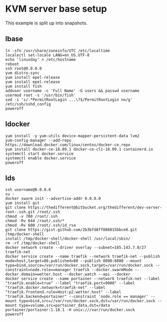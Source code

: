 # KVM server base setup ########################################################

This example is split up into snapshots.

## lbase #######################################################################
    ln -sfn /usr/share/zoneinfo/UTC /etc/localtime
    localectl set-locale LANG=en_US.UTF-8
    echo 'linuxday' > /etc/hostname
    reboot
    ssh root@0.0.0.0
    yum distro-sync
    yum install epel-release
    yum install epel-release
    yum install fish
    adduser username -c 'Full Name' -G users && passwd username
    usermod root -s '/usr/bin/fish'
    sed -i 's/.*PermitRootLogin ...\?$/PermitRootLogin no/g' /etc/ssh/sshd_config
    poweroff

## ldocker #####################################################################
    yum install -y yum-utils device-mapper-persistent-data lvm2
    yum-config-manager --add-repo https://download.docker.com/linux/centos/docker-ce.repo
    yum install docker-ce-18.09.1 docker-ce-cli-18.09.1 containerd.io
    systemctl start docker.service
    systemctl enable docker.service
    poweroff

## lds #########################################################################
    ssh username@0.0.0.0
    su -
    docker swarm init --advertise-addr 0.0.0.0
    yum install git
    git clone https://thedifferent@bitbucket.org/thedifferent/dev-server-root-.ssh.git /root/.ssh
    chmod -v 700 /root/.ssh
    chmod -Rv 644 /root/.ssh/*
    chmod -Rv 600 /root/.ssh/id_rsa
    git clone https://gist.github.com/2b3bfd8ff886015bbce8.git /tmp/docker-shell
    install /tmp/docker-shell/docker-shell /usr/local/sbin/
    rm -rf /tmp/docker-shell
    docker network create --driver overlay --subnet=185.143.7.0/27 traefik-net
    docker service create --name traefik --network traefik-net --publish mode=host,target=80,published=80 --publish 8080:8080 --mount type=bind,source=/var/run/docker.sock,target=/var/run/docker.sock --constraint=node.role==manager traefik --docker.swarmMode --docker.domain=wetter.host --docker.watch --api --docker
    docker service create --name portainer --network traefik-net --label "traefik.enable=true" --label "traefik.port=9000" --label "traefik.docker.network=traefik-net" --label "traefik.frontend.rule=Host:p2.wetter.host" --label "traefik.backend=portainer" --constraint 'node.role == manager' --mount type=bind,src=//var/run/docker.sock,dst=/var/run/docker.sock --mount type=volume,src=portainer_data,dst=/data portainer/portainer:1.18.1 -H unix:///var/run/docker.sock
    poweroff
